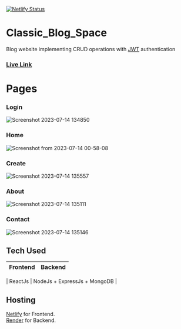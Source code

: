 [![Netlify Status](https://api.netlify.com/api/v1/badges/ec91ff40-cfe2-4fde-b895-12b2af92c0fb/deploy-status?branch=master)](https://app.netlify.com/sites/classic-blog-space/deploys)
# Classic_Blog_Space
Blog website implementing CRUD operations with <a href="https://en.wikipedia.org/wiki/JSON_Web_Token">JWT</a> authentication

### <a href="https://classic-blog-space.netlify.app">Live Link</a>

# Pages

### Login
![Screenshot 2023-07-14 134850](https://github.com/PuspenduGit/Classic_Blog_Space/assets/77235824/5ab7d493-6079-445d-bed3-760f85b64b0a)

### Home
![Screenshot from 2023-07-14 00-58-08](https://github.com/PuspenduGit/Classic_Blog_Space/assets/77235824/c07f40dc-3948-4484-8ea5-830ffa17aae4)

### Create
![Screenshot 2023-07-14 135557](https://github.com/PuspenduGit/Classic_Blog_Space/assets/77235824/0676dd7f-4be4-445a-8db3-fe43153e69a9)

### About
![Screenshot 2023-07-14 135111](https://github.com/PuspenduGit/Classic_Blog_Space/assets/77235824/217f8161-0ee7-413d-8776-e3e7d86a2a98)

### Contact
![Screenshot 2023-07-14 135146](https://github.com/PuspenduGit/Classic_Blog_Space/assets/77235824/f5b603d4-36c8-4b39-911f-94dc1951c93d)

## Tech Used 
| Frontend | Backend |
--- | ---

| ReactJs | NodeJs + ExpressJs + MongoDB |

## Hosting 
<a href="https://www.netlify.com/">Netlify</a> for Frontend. <br>
<a href="https://render.com/">Render</a> for Backend.
